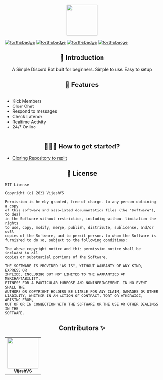 <p align="center">
  <img src="https://res.cloudinary.com/vigneshshettyin/image/upload/v1627137986/vewmodttwyqiz1bp9jgw.png" width=100px height=100px/>
</p>

[![forthebadge](https://forthebadge.com/images/badges/open-source.svg)](#)
[![forthebadge](https://forthebadge.com/images/badges/built-by-developers.svg)](#)
[![forthebadge](https://forthebadge.com/images/badges/built-with-love.svg)](https://forthebadge.com)
[![forthebadge](https://forthebadge.com/images/badges/uses-js.svg)](https://forthebadge.com)

<h2 align=center> 📑 Introduction </h2>
<p align="center">A Simple Discord Bot built for beginners. Simple to use. Easy to setup </p>

<h2 align=center> 🔑 Features </h2>

<div style="display:flex;">
  
- Kick Members
- Clear Chat
- Respond to messages
- Check Latency
- Realtime Activity
- 24/7 Online

</div>

<h2 align=center> 👨🏻‍💻 How to get started? </h2> 

- [Cloning Repository to replit](https://replit.com/github/vijeshvs/devking)

<h2 align=center> 🔐 License </h2>

```
MIT License

Copyright (c) 2021 VijeshVS

Permission is hereby granted, free of charge, to any person obtaining a copy
of this software and associated documentation files (the "Software"), to deal
in the Software without restriction, including without limitation the rights
to use, copy, modify, merge, publish, distribute, sublicense, and/or sell
copies of the Software, and to permit persons to whom the Software is
furnished to do so, subject to the following conditions:

The above copyright notice and this permission notice shall be included in all
copies or substantial portions of the Software.

THE SOFTWARE IS PROVIDED "AS IS", WITHOUT WARRANTY OF ANY KIND, EXPRESS OR
IMPLIED, INCLUDING BUT NOT LIMITED TO THE WARRANTIES OF MERCHANTABILITY,
FITNESS FOR A PARTICULAR PURPOSE AND NONINFRINGEMENT. IN NO EVENT SHALL THE
AUTHORS OR COPYRIGHT HOLDERS BE LIABLE FOR ANY CLAIM, DAMAGES OR OTHER
LIABILITY, WHETHER IN AN ACTION OF CONTRACT, TORT OR OTHERWISE, ARISING FROM,
OUT OF OR IN CONNECTION WITH THE SOFTWARE OR THE USE OR OTHER DEALINGS IN THE
SOFTWARE.

```

<h2 align=center> Contributors ✨ </h2>

<!-- ALL-CONTRIBUTORS-LIST:START - Do not remove or modify this section -->
<!-- prettier-ignore-start -->
<!-- markdownlint-disable -->
<table>
  <tr>
   <p align="center"> <td align="center"><a href="https://github.com/VijeshVS"><img src="https://res.cloudinary.com/vigneshshettyin/image/upload/v1627138943/gzghg67xzld48uhgehv6.jpg" width="100px;" alt=""/><br /><sub><b>VijeshVS</b></sub></a></td>
  </tr> </p>
</table>

<!-- markdownlint-restore -->
<!-- prettier-ignore-end -->

<!-- ALL-CONTRIBUTORS-LIST:END -->

  </a>
</p>
